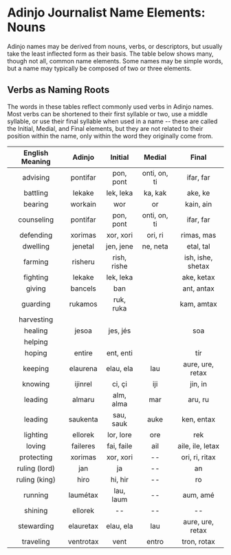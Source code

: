 # Adinjo Journalist Name Elements: Nouns

Adinjo names may be derived from nouns, verbs, or descriptors, but usually take the least inflected form as their basis. The table below shows many, though not all, common name elements. Some names may be simple words, but a name may typically be composed of two or three elements.

## Verbs as Naming Roots

The words in these tables reflect commonly used verbs in Adinjo names. Most verbs can be shortened to their first syllable or two, use a middle syllable, or use their final syllable when used in a name -- these are called the Initial, Medial, and Final elements, but they are not related to their position within the name, only within the word they originally come from.

| English Meaning |  Adinjo   |   Initial   |    Medial    |       Final       |
| :-------------: | :-------: | :---------: | :----------: | :---------------: |
|    advising     | pontifar  |  pon, pont  | onti, on, ti |     ifar, far     |
|    battling     |  lekake   |  lek, leka  |   ka, kak    |      ake, ke      |
|     bearing     |  workain  |     wor     |      or      |     kain, ain     |
|   counseling    | pontifar  |  pon, pont  | onti, on, ti |     ifar, far     |
|    defending    |  xorimas  |  xor, xori  |   ori, ri    |    rimas, mas     |
|    dwelling     |  jenetal  |  jen, jene  |   ne, neta   |     etal, tal     |
|     farming     |  risheru  | rish, rishe |              | ish, ishe, shetax |
|    fighting     |  lekake   |  lek, leka  |              |    ake, ketax     |
|     giving      |  bancels  |     ban     |              |    ant, antax     |
|    guarding     |  rukamos  |  ruk, ruka  |              |    kam, amtax     |
|   harvesting    |           |             |              |                   |
|     healing     |   jesoa   |  jes, jés   |              |        soa        |
|     helping     |           |             |              |                   |
|     hoping      |  entire   |  ent, enti  |              |        tír        |
|     keeping     | elaurena  |  elau, ela  |     lau      | aure, ure, retax  |
|     knowing     |  ijinrel  |   ci, çi    |     iji      |      jin, in      |
|     leading     |  almaru   |  alm, alma  |     mar      |      aru, ru      |
|     leading     | saukenta  |  sau, sauk  |     auke     |    ken, entax     |
|    lighting     |  ellorek  |  lor, lore  |     ore      |        rek        |
|     loving      | faileres  | fai, faile  |     ail      | aile, ile, letax  |
|   protecting    |  xorimas  |  xor, xori  |      --      |  ori, ri, ritax   |
|  ruling (lord)  |    jan    |     ja      |      --      |        an         |
|  ruling (king)  |   hiro    |   hi, hir   |      --      |        ro         |
|     running     | laumétax  |  lau, laum  |      --      |     aum, amé      |
|     shining     |  ellorek  |     --      |      --      |        --         |
|   stewarding    | elauretax |  elau, ela  |     lau      | aure, ure, retax  |
|    traveling    | ventrotax |    vent     |    entro     |    tron, rotax    |
